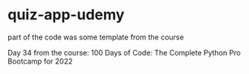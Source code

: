 # quiz-app-udemy
part of the code was some template from the course

Day 34 from the course: 
100 Days of Code: The Complete Python Pro Bootcamp for 2022
